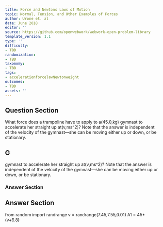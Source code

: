 ```yaml
---
title: Force and Newtons Laws of Motion
topic: Normal, Tension, and Other Examples of Forces
author: Urone et. al
date: June 2018
editor: ''
source: https://github.com/openwebwork/webwork-open-problem-library
template_version: 1.1
type: ''
difficulty:
- TBD
randomization:
- TBD
taxonomy:
- TBD
tags:
- accelerationforcelawNewtonweight
outcomes:
- TBD
assets: ''
---
```


## Question Section 

What force does a trampoline have to apply to a(45.0,kg) gymnast to accelerate her straight up at(v,ms^2)? Note that the answer is independent of the velocity of the gymnast—she can be moving either up or down, or be stationary.

## G
gymnast to accelerate her straight up at(v,ms^2)? Note that the answer is independent of the velocity of the gymnast—she can be moving either up or down, or be stationary.
### Answer Section


## Answer Section

from random import randrange
v = randrange(7.45,7.55,0.01)
A1 = 45*(v+9.8)